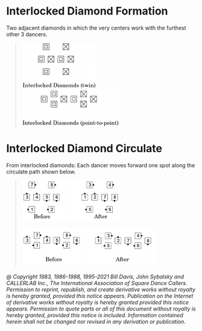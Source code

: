 
# Interlocked Diamond Formation

Two adjacent
diamonds in which the very centers work with the
furthest other 3 dancers.

> 
> ![alt](interlocked_diamonds_1.png)      
> ![alt](interlocked_diamonds_2.png)  
> 

# Interlocked Diamond Circulate

From interlocked diamonds: Each dancer moves forward
one spot along the circulate path shown below.

> 
> ![alt](interlocked_diamond_circulate_1a.png)
> ![alt](interlocked_diamond_circulate_1b.png)  
> 
> ![alt](interlocked_diamond_circulate_2a.png)
> ![alt](interlocked_diamond_circulate_2b.png)
> 

###### @ Copyright 1983, 1986-1988, 1995-2021 Bill Davis, John Sybalsky and CALLERLAB Inc., The International Association of Square Dance Callers. Permission to reprint, republish, and create derivative works without royalty is hereby granted, provided this notice appears. Publication on the Internet of derivative works without royalty is hereby granted provided this notice appears. Permission to quote parts or all of this document without royalty is hereby granted, provided this notice is included. Information contained herein shall not be changed nor revised in any derivation or publication.
